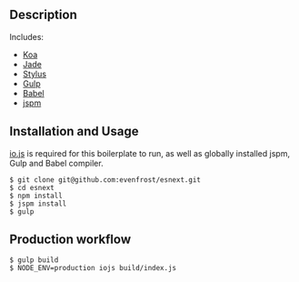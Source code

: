 ## Description
Includes:
* [Koa](http://koajs.com/)
* [Jade](http://jade-lang.com/)
* [Stylus](http://learnboost.github.io/stylus/)
* [Gulp](http://gulpjs.com/)
* [Babel](https://babeljs.io/)
* [jspm](http://jspm.io/)

## Installation and Usage
[io.js](https://iojs.org/en/index.html) is required for this boilerplate to run, as well as globally installed jspm, Gulp and Babel compiler.
    
    $ git clone git@github.com:evenfrost/esnext.git
    $ cd esnext
    $ npm install
    $ jspm install
    $ gulp

## Production workflow
    $ gulp build
    $ NODE_ENV=production iojs build/index.js

